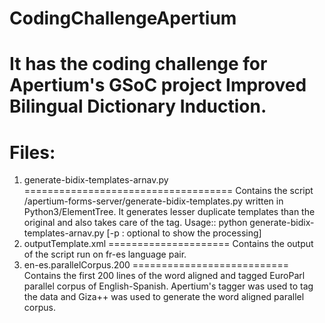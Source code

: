 CodingChallengeApertium
=======================

It has the coding challenge for Apertium's GSoC project Improved Bilingual Dictionary Induction.
================================================================================================

Files:
======
1. generate-bidix-templates-arnav.py  
====================================
Contains the script /apertium-forms-server/generate-bidix-templates.py written in Python3/ElementTree. It generates lesser duplicate templates than the original and also takes care of the <g> tag. 
Usage:: python  generate-bidix-templates-arnav.py   <monodix left> <bidix> <monodix right> [-p : optional to show the processing]
2. outputTemplate.xml
=====================
Contains the output of the script run on fr-es language pair.
3. en-es.parallelCorpus.200 
===========================
Contains the first 200 lines of the word aligned and tagged EuroParl parallel corpus of English-Spanish. Apertium's tagger was used to tag the data and Giza++ was used to generate the word aligned parallel corpus.
